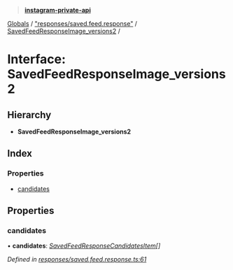 > **[instagram-private-api](../README.md)**

[Globals](../README.md) / ["responses/saved.feed.response"](../modules/_responses_saved_feed_response_.md) / [SavedFeedResponseImage_versions2](_responses_saved_feed_response_.savedfeedresponseimage_versions2.md) /

# Interface: SavedFeedResponseImage_versions2

## Hierarchy

* **SavedFeedResponseImage_versions2**

## Index

### Properties

* [candidates](_responses_saved_feed_response_.savedfeedresponseimage_versions2.md#candidates)

## Properties

###  candidates

• **candidates**: *[SavedFeedResponseCandidatesItem](_responses_saved_feed_response_.savedfeedresponsecandidatesitem.md)[]*

*Defined in [responses/saved.feed.response.ts:61](https://github.com/dilame/instagram-private-api/blob/e9c516c/src/responses/saved.feed.response.ts#L61)*